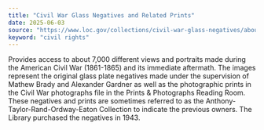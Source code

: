 ```yaml
---
title: "Civil War Glass Negatives and Related Prints"
date: 2025-06-03
source: "https://www.loc.gov/collections/civil-war-glass-negatives/about-this-collection/"
keyword: "civil rights"
---
```


Provides access to about 7,000 different views and portraits made during the American Civil War (1861-1865) and its immediate aftermath. The images represent the original glass plate negatives made under the supervision of Mathew Brady and Alexander Gardner as well as the photographic prints in the Civil War photographs file in the Prints &amp; Photographs Reading Room. These negatives and prints are sometimes referred to as the Anthony-Taylor-Rand-Ordway-Eaton Collection to indicate the previous owners. The Library purchased the negatives in 1943.

